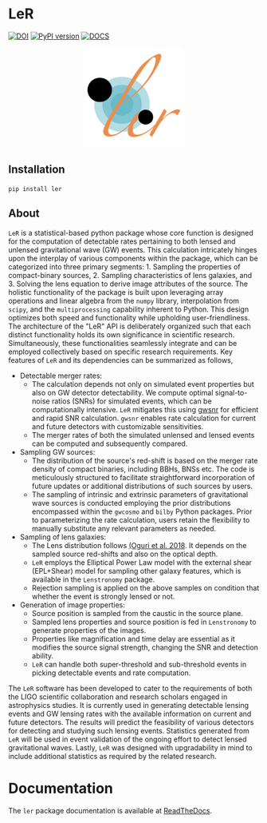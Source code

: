 # LeR
[![DOI](https://zenodo.org/badge/626733473.svg)](https://zenodo.org/badge/latestdoi/626733473) [![PyPI version](https://badge.fury.io/py/ler.svg)](https://badge.fury.io/py/ler) [![DOCS](https://readthedocs.org/projects/ler/badge/?version=latest)](https://ler.readthedocs.io/en/latest/)

<p align="center">
  <img src="lerlogo.png" alt="Your Logo" width="200" height="200">
</p>

## Installation

```
pip install ler
```

## About

`LeR` is a statistical-based python package whose core function is designed for the computation of detectable rates pertaining to both lensed and unlensed gravitational wave (GW) events. This calculation intricately hinges upon the interplay of various components within the package, which can be categorized into three primary segments: 1. Sampling the properties of compact-binary sources, 2. Sampling characteristics of lens galaxies, and 3. Solving the lens equation to derive image attributes of the source. The holistic functionality of the package is built upon leveraging array operations and linear algebra from the `numpy` library, interpolation from `scipy`, and the `multiprocessing` capability inherent to Python. This design optimizes both speed and functionality while upholding user-friendliness. The architecture of the "LeR" API is deliberately organized such that each distinct functionality holds its own significance in scientific research. Simultaneously, these functionalities seamlessly integrate and can be employed collectively based on specific research requirements. Key features of `LeR` and its dependencies can be summarized as follows,

- Detectable merger rates: 
    * The calculation depends not only on simulated event properties but also on GW detector detectability. We compute optimal signal-to-noise ratios (SNRs) for simulated events, which can be computationally intensive. `LeR` mitigates this using [gwsnr](https://github.com/hemantaph/gwsnr) for efficient  and rapid SNR calculation. `gwsnr` enables rate calculation for current and future detectors with customizable sensitivities.
    * The merger rates of both the simulated unlensed and lensed events can be computed and subsequently compared. 
- Sampling GW sources:
    * The distribution of the source's red-shift is based on the merger rate density of compact binaries, including BBHs, BNSs etc. The code is meticulously structured to facilitate straightforward incorporation of future updates or additional distributions of such sources by users.
    * The sampling of intrinsic and extrinsic parameters of gravitational wave sources is conducted employing the prior distributions encompassed within the `gwcosmo` and `bilby` Python packages. Prior to parameterizing the rate calculation, users retain the flexibility to manually substitute any relevant parameters as needed.
- Sampling of lens galaxies:
    * The Lens distribution follows [(Oguri et al. 2018](https://arxiv.org/abs/1807.02584). It depends on the sampled source red-shifts and also on the optical depth.
    * `LeR` employs the Elliptical Power Law model with the external shear (EPL+Shear) model for sampling other galaxy features, which is available in the `Lenstronomy` package.
    * Rejection sampling is applied on the above samples on condition that whether the event is strongly lensed or not.
- Generation of image properties:
    * Source position is sampled from the caustic in the source plane.
    * Sampled lens properties and source position is fed in `Lenstronomy` to generate properties of the images.
    * Properties like magnification and time delay are essential as it modifies the source signal strength, changing the SNR and detection ability.
    * `LeR` can handle both super-threshold and sub-threshold events in picking detectable events and rate computation.

The `LeR` software has been developed to cater to the requirements of both the LIGO scientific collaboration and research scholars engaged in astrophysics studies. It is currently used in generating detectable lensing events and GW lensing rates with the available information on current and future detectors. The results will predict the feasibility of various detectors for detecting and studying such lensing events. Statistics generated from `LeR` will be used in event validation of the ongoing effort to detect lensed gravitational waves. Lastly, `LeR` was designed with upgradability in mind to include additional statistics as required by the related research.

# Documentation

The `ler` package documentation is available at [ReadTheDocs](https://ler.readthedocs.io/en/latest/installation.html).




